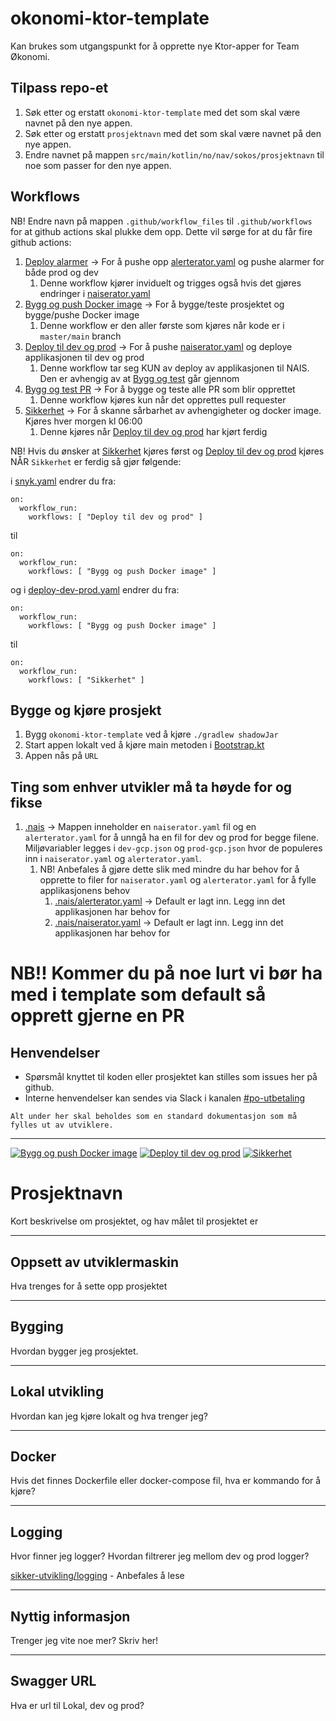 # okonomi-ktor-template

Kan brukes som utgangspunkt for å opprette nye Ktor-apper for Team Økonomi.

## Tilpass repo-et
1. Søk etter og erstatt `okonomi-ktor-template` med det som skal være navnet på den nye appen.
2. Søk etter og erstatt `prosjektnavn` med det som skal være navnet på den nye appen.
3. Endre navnet på mappen `src/main/kotlin/no/nav/sokos/prosjektnavn` til noe som passer for den nye appen.

## Workflows

NB! Endre navn på mappen `.github/workflow_files` til `.github/workflows` for at github actions skal plukke dem opp. Dette vil sørge for at du får fire github actions:
1. [Deploy alarmer](.github/workflows/alerts.yaml) -> For å pushe opp [alerterator.yaml](.nais/alerterator.yaml) og pushe alarmer for både prod og dev
   1. Denne workflow kjører inviduelt og trigges også hvis det gjøres endringer i [naiserator.yaml](.nais/naiserator.yaml)
2. [Bygg og push Docker image](.github/workflows/build-and-push-docker-image.yaml) -> For å bygge/teste prosjektet og bygge/pushe Docker image
   1. Denne workflow er den aller første som kjøres når kode er i `master/main` branch
3. [Deploy til dev og prod](.github/workflows/deploy-dev-prod.yaml) -> For å pushe [naiserator.yaml](.nais/naiserator.yaml) og deploye applikasjonen til dev og prod
   1. Denne workflow tar seg KUN av deploy av applikasjonen til NAIS. Den er avhengig av at [Bygg og test](.github/workflows/build-and-push-docker-image.yaml) går gjennom
4. [Bygg og test PR](.github/workflows/build-pr.yaml) -> For å bygge og teste alle PR som blir opprettet
   1. Denne workflow kjøres kun når det opprettes pull requester
5. [Sikkerhet](.github/workflows/snyk.yaml) -> For å skanne sårbarhet av avhengigheter og docker image. Kjøres hver morgen kl 06:00
   1. Denne kjøres når [Deploy til dev og prod](.github/workflows/deploy-dev-prod.yaml) har kjørt ferdig

NB! Hvis du ønsker at [Sikkerhet](.github/workflows/snyk.yaml) kjøres først og [Deploy til dev og prod](.github/workflows/deploy-dev-prod.yaml) kjøres NÅR `Sikkerhet` er ferdig så gjør følgende:

i [snyk.yaml](.github/workflows/snyk.yaml) endrer du fra:
```
on:
  workflow_run:
    workflows: [ "Deploy til dev og prod" ]
```
til
```
on:
  workflow_run:
    workflows: [ "Bygg og push Docker image" ]
```

og i [deploy-dev-prod.yaml](.github/workflows/deploy-dev-prod.yaml) endrer du fra:
```
on:
  workflow_run:
    workflows: [ "Bygg og push Docker image" ]
```
til
```
on:
  workflow_run:
    workflows: [ "Sikkerhet" ]
```


## Bygge og kjøre prosjekt
1. Bygg `okonomi-ktor-template` ved å kjøre `./gradlew shadowJar`
1. Start appen lokalt ved å kjøre main metoden i [Bootstrap.kt](src/main/kotlin/no/nav/sokos/prosjektnavn/Bootstrap.kt)
1. Appen nås på `URL`

## Ting som enhver utvikler må ta høyde for og fikse
1. [.nais](.nais) -> Mappen inneholder en `naiserator.yaml` fil og en `alerterator.yaml` for å unngå ha en fil for dev og prod for begge filene. Miljøvariabler legges i `dev-gcp.json` og `prod-gcp.json` hvor de populeres inn i `naiserator.yaml` og `alerterator.yaml`. 
   1. NB! Anbefales å gjøre dette slik med mindre du har behov for å opprette to filer for `naiserator.yaml` og `alerterator.yaml` for å fylle applikasjonens behov
      1. [.nais/alerterator.yaml](.nais/alerterator.yaml) -> Default er lagt inn. Legg inn det applikasjonen har behov for
      2. [.nais/naiserator.yaml](.nais/naiserator.yaml) -> Default er lagt inn. Legg inn det applikasjonen har behov for 

# NB!! Kommer du på noe lurt vi bør ha med i template som default så opprett gjerne en PR 
  
## Henvendelser

- Spørsmål knyttet til koden eller prosjektet kan stilles som issues her på github.
- Interne henvendelser kan sendes via Slack i kanalen [#po-utbetaling](https://nav-it.slack.com/archives/CKZADNFBP)

```
Alt under her skal beholdes som en standard dokumentasjon som må fylles ut av utviklere.
```
---
[![Bygg og push Docker image](https://github.com/navikt/okonomi-ktor-template/actions/workflows/build-and-push-docker-image.yaml/badge.svg)](https://github.com/navikt/okonomi-ktor-template/actions/workflows/build-and-push-docker-image.yaml)
[![Deploy til dev og prod](https://github.com/navikt/okonomi-ktor-template/actions/workflows/deploy-dev-prod.yaml/badge.svg)](https://github.com/navikt/okonomi-ktor-template/actions/workflows/deploy-dev-prod.yaml)
[![Sikkerhet](https://github.com/navikt/okonomi-ktor-template/actions/workflows/snyk.yaml/badge.svg)](https://github.com/navikt/okonomi-ktor-template/actions/workflows/snyk.yaml)

# Prosjektnavn
Kort beskrivelse om prosjektet, og hav målet til prosjektet er

---

## Oppsett av utviklermaskin
Hva trenges for å sette opp prosjektet

---

## Bygging
Hvordan bygger jeg prosjektet.

---

## Lokal utvikling
Hvordan kan jeg kjøre lokalt og hva trenger jeg?

---

## Docker
Hvis det finnes Dockerfile eller docker-compose fil, hva er kommando for å kjøre?

---

## Logging
Hvor finner jeg logger? Hvordan filtrerer jeg mellom dev og prod logger?

[sikker-utvikling/logging](https://sikkerhet.nav.no/docs/sikker-utvikling/logging) - Anbefales å lese

---

## Nyttig informasjon
Trenger jeg vite noe mer? Skriv her!

---

## Swagger URL
Hva er url til Lokal, dev og prod?
